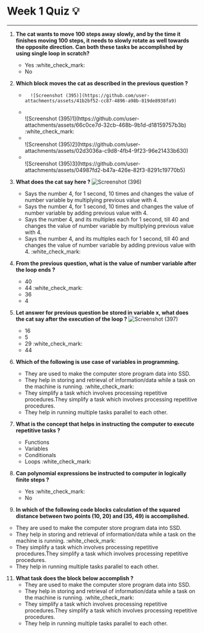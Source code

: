 # Week 1 Quiz :bulb:
***

1. **The cat wants to move 100 steps away slowly, and by the time it finishes moving 100 steps, it needs to slowly rotate as well towards the opposite direction. Can both these tasks be accomplished by using single loop in scratch?**
   <ul>
      <li style="list-style-type: circle;">Yes :white_check_mark:</li>
      <li style="list-style-type: circle;">No</li>
   </ul>

2. **Which block moves the cat as described in the previous question ?**
   <ul>
      <li style="list-style-type: circle;">
         
         ![Screenshot (395)](https://github.com/user-attachments/assets/41b2bf52-cc87-4896-a98b-819de8938fa9)
   
      </li>
      <li style="list-style-type: circle;"></li>
      ![Screenshot (395)1](https://github.com/user-attachments/assets/66c0ce7d-32cb-468b-9b1d-d18159757b3b)
      :white_check_mark:
      <li style="list-style-type: circle;"></li>
      ![Screenshot (395)2](https://github.com/user-attachments/assets/02d3036a-c9d8-4fb4-9f23-96e21433b630)
      <li style="list-style-type: circle;"></li>
      ![Screenshot (395)3](https://github.com/user-attachments/assets/04987fd2-b47a-426e-82f3-8291c19770b5)
   </ul>

4. **What does the cat say here ?**
   ![Screenshot (396)](https://github.com/user-attachments/assets/79f45be0-4238-4362-ae8e-3cd52b88cd5b)
   <ul>
      <li style="list-style-type: circle;">Says the number 4, for 1 second, 10 times and changes the value of number variable by multiplying previous value with 4. </li>
      <li style="list-style-type: circle;">Says the number 4, for 1 second, 10 times and changes the value of number variable by adding previous value with 4.</li>
      <li style="list-style-type: circle;">Says the number 4, and its multiples each for 1 second, till 40 and changes the value of number variable by multiplying previous value with 4.</li>
      <li style="list-style-type: circle;">Says the number 4, and its multiples each for 1 second, till 40 and changes the value of number variable by adding previous value with 4. :white_check_mark:</li> 
   </ul>

5. **From the previous question, what is the value of number variable after the loop ends ?**
   <ul>
      <li style="list-style-type: circle;">40 </li>
      <li style="list-style-type: circle;">44 :white_check_mark:</li>
      <li style="list-style-type: circle;">36</li>
      <li style="list-style-type: circle;">4 </li>
   </ul>

6. **Let answer for previous question be stored in variable x, what does the cat say after the execution of the loop ?**
   ![Screenshot (397)](https://github.com/user-attachments/assets/0ae62837-52cf-4463-b96d-32ca6655d50a)
   <ul>
      <li style="list-style-type: circle;">16 </li>
      <li style="list-style-type: circle;">5 </li>
      <li style="list-style-type: circle;">29 :white_check_mark:</li>
      <li style="list-style-type: circle;">44 </li>
   </ul>

7. **Which of the following is use case of variables in programming.**
   <ul>
      <li style="list-style-type: circle;">They are used to make the computer store program data into SSD.</li>
      <li style="list-style-type: circle;">They help in storing and retrieval of information/data while a task on the machine is running. :white_check_mark:</li>
      <li style="list-style-type: circle;">They simplify a task which involves processing repetitive procedures.They simplify a task which involves processing repetitive procedures.</li>
      <li style="list-style-type: circle;">They help in running multiple tasks parallel to each other.</li>
   </ul>

8. **What is the concept that helps in instructing the computer to execute repetitive tasks ?**
   <ul>
      <li style="list-style-type: circle;">Functions</li>
      <li style="list-style-type: circle;">Variables</li>
      <li style="list-style-type: circle;">Conditionals</li>
      <li style="list-style-type: circle;">Loops :white_check_mark:</li>
   </ul>

9. **Can polynomial expressions be instructed to computer in logically finite steps ?**
   <ul>
      <li style="list-style-type: circle;">Yes :white_check_mark:</li>
      <li style="list-style-type: circle;">No </li>
   </ul>

10. **In which of the following code blocks calculation of the squared distance between two points (10, 20) and (35, 49) is accomplished.**
   <ul>
      <li style="list-style-type: circle;">They are used to make the computer store program data into SSD.</li>
      <li style="list-style-type: circle;">They help in storing and retrieval of information/data while a task on the machine is running. :white_check_mark:</li>
      <li style="list-style-type: circle;">They simplify a task which involves processing repetitive procedures.They simplify a task which involves processing repetitive procedures.</li>
      <li style="list-style-type: circle;">They help in running multiple tasks parallel to each other.</li>
   </ul>

11. **What task does the block below accomplish ?**
    <ul>
      <li style="list-style-type: circle;">They are used to make the computer store program data into SSD.</li>
      <li style="list-style-type: circle;">They help in storing and retrieval of information/data while a task on the machine is running. :white_check_mark:</li>
      <li style="list-style-type: circle;">They simplify a task which involves processing repetitive procedures.They simplify a task which involves processing repetitive procedures.</li>
      <li style="list-style-type: circle;">They help in running multiple tasks parallel to each other.</li>
    </ul>

